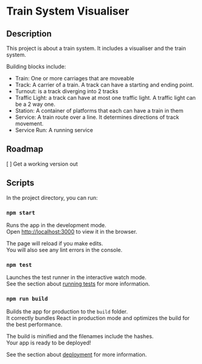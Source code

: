 # Train System Visualiser

## Description

This project is about a train system. It includes a visualiser and the train system.

Building blocks include:

- Train: One or more carriages that are moveable
- Track: A carrier of a train. A track can have a starting and ending point.
- Turnout: is a track diverging into 2 tracks
- Traffic Light: a track can have at most one traffic light. A traffic light can be a 2 way one.
- Station: A container of platforms that each can have a train in them
- Service: A train route over a line. It determines directions of track movement.
- Service Run: A running service

## Roadmap

[ ] Get a working version out

## Scripts

In the project directory, you can run:

### `npm start`

Runs the app in the development mode.\
Open [http://localhost:3000](http://localhost:3000) to view it in the browser.

The page will reload if you make edits.\
You will also see any lint errors in the console.

### `npm test`

Launches the test runner in the interactive watch mode.\
See the section about [running tests](https://facebook.github.io/create-react-app/docs/running-tests) for more information.

### `npm run build`

Builds the app for production to the `build` folder.\
It correctly bundles React in production mode and optimizes the build for the best performance.

The build is minified and the filenames include the hashes.\
Your app is ready to be deployed!

See the section about [deployment](https://facebook.github.io/create-react-app/docs/deployment) for more information.
